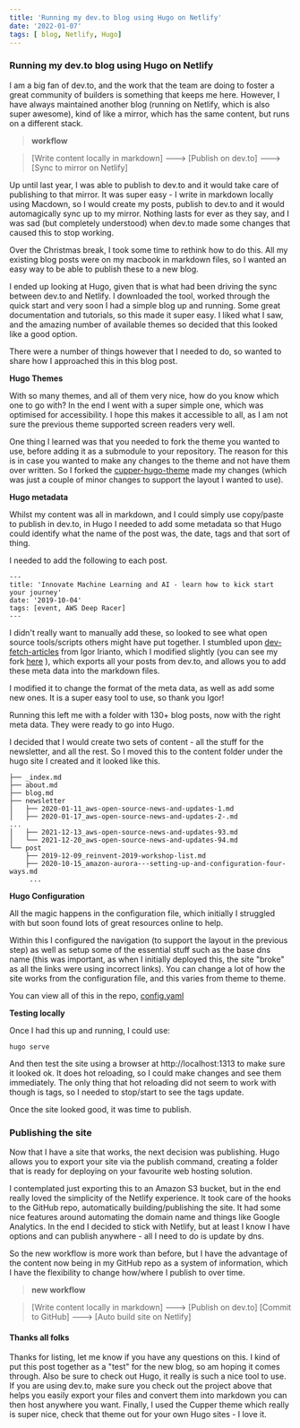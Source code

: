 ```yaml
---
title: 'Running my dev.to blog using Hugo on Netlify'
date: '2022-01-07'
tags: [ blog, Netlify, Hugo]
---
```


### Running my dev.to blog using Hugo on Netlify

I am a big fan of dev.to, and the work that the team are doing to foster a great community of builders is something that keeps me here. However, I have always maintained another blog (running on Netlify, which is also super awesome), kind of like a mirror, which has the same content, but runs on a different stack.

>**workflow**

> [Write content locally in markdown] ---> [Publish on dev.to] ---> [Sync to mirror on Netlify]

Up until last year, I was able to publish to dev.to and it would take care of publishing to that mirror. It was super easy - I write in markdown locally using Macdown, so I would create my posts, publish to dev.to and it would automagically sync up to my mirror. Nothing lasts for ever as they say, and I was sad (but completely understood) when dev.to made some changes that caused this to stop working.

Over the Christmas break, I took some time to rethink how to do this. All my existing blog posts were on my macbook in markdown files, so I wanted an easy way to be able to publish these to a new blog.

I ended up looking at Hugo, given that is what had been driving the sync between dev.to and Netlify. I downloaded the tool, worked through the quick start and very soon I had a simple blog up and running. Some great documentation and tutorials, so this made it super easy. I liked what I saw, and the amazing number of available themes so decided that this looked like a good option.

There were a number of things however that I needed to do, so wanted to share how I approached this in this blog post.

**Hugo Themes**

With so many themes, and all of them very nice, how do you know which one to go with? In the end I went with a super simple one, which was optimised for accessibility. I hope this makes it accessible to all, as I am not sure the previous theme supported screen readers very well.

One thing I learned was that you needed to fork the theme you wanted to use, before adding it as a submodule to your repository. The reason for this is in case you wanted to make any changes to the theme and not have them over written. So I forked the [cupper-hugo-theme](https://github.com/094459/cupper-hugo-theme) made my changes (which was just a couple of minor changes to support the layout I wanted to use).

**Hugo metadata**

Whilst my content was all in markdown, and I could simply use copy/paste to publish in dev.to, in Hugo I needed to add some metadata so that Hugo could identify what the name of the post was, the date, tags and that sort of thing.

I needed to add the following to each post.

```
---
title: 'Innovate Machine Learning and AI - learn how to kick start your journey'
date: '2019-10-04'
tags: [event, AWS Deep Racer]
---
```

I didn't really want to manually add these, so looked to see what open source tools/scripts others might have put together. I stumbled upon [dev-fetch-articles](https://github.com/iggredible/dev-fetch-articles) from Igor Irianto, which I modified slightly (you can see my fork [here](https://github.com/094459/dev-fetch-articles) ), which exports all your posts from dev.to, and allows you to add these meta data into the markdown files.

I modified it to change the format of the meta data, as well as add some new ones. It is a super easy tool to use, so thank you Igor!

Running this left me with a folder with 130+ blog posts, now with the right meta data. They were ready to go into Hugo.

I decided that I would create two sets of content - all the stuff for the newsletter, and all the rest. So I moved this to the content folder under the hugo site I created and it looked like this.

```
├── _index.md
├── about.md
├── blog.md
├── newsletter
│   ├── 2020-01-11_aws-open-source-news-and-updates-1.md
│   ├── 2020-01-17_aws-open-source-news-and-updates-2-.md
...
│   ├── 2021-12-13_aws-open-source-news-and-updates-93.md
│   └── 2021-12-20_aws-open-source-news-and-updates-94.md
└── post
    ├── 2019-12-09_reinvent-2019-workshop-list.md
    ├── 2020-10-15_amazon-aurora---setting-up-and-configuration-four-ways.md
     ...
```

**Hugo Configuration**

All the magic happens in the configuration file, which initially I struggled with but soon found lots of great resources online to help. 

Within this I configured the navigation (to support the layout in the previous step) as well as setup some of the essential stuff such as the base dns name (this was important, as when I initially deployed this, the site "broke" as all the links were using incorrect links). You can change a lot of how the site works from the configuration file, and this varies from theme to theme.

You can view all of this in the repo, [config.yaml](https://github.com/094459/blog/blob/main/config.yaml)

**Testing locally**

Once I had this up and running, I could use:

```
hugo serve
```

And then test the site using a browser at http://localhost:1313 to make sure it looked ok. It does hot reloading, so I could make changes and see them immediately. The only thing that hot reloading did not seem to work with though is tags, so I needed to stop/start to see the tags update.

Once the site looked good, it was time to publish.

### Publishing the site

Now that I have a site that works, the next decision was publishing. Hugo allows you to export your site via the publish command, creating a folder that is ready for deploying on your favourite web hosting solution.

I contemplated just exporting this to an Amazon S3 bucket, but in the end really loved the simplicity of the Netlify experience. It took care of the hooks to the GitHub repo, automatically building/publishing the site. It had some nice features around automating the domain name and things like Google Analytics. In the end I decided to stick with Netlify, but at least I know I have options and can publish anywhere - all I need to do is update by dns. 

So the new workflow is more work than before, but I have the advantage of the content now being in my GitHub repo as a system of information, which I have the flexibility to change how/where I publish to over time.

>**new workflow**

> [Write content locally in markdown] ---> [Publish on dev.to]
> [Commit to GitHub]   ---> [Auto build site on Netlify]

#### Thanks all folks

Thanks for listing, let me know if you have any questions on this. I kind of put this post together as a "test" for the new blog, so am hoping it comes through. Also be sure to check out Hugo, it really is such a nice tool to use. If you are using dev.to, make sure you check out the project above that helps you easily export your files and convert them into markdown you can then host anywhere you want. Finally, I used the Cupper theme which really is super nice, check that theme out for your own Hugo sites - I love it. 

